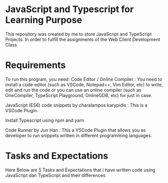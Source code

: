 <h1>JavaScript and Typescript for Learning Purpose</h1>
 
This repository was created by me to store JavaScript and TypeScript Projects.
In order to fulfill the assignments of the Web Client Development Class


<h1>Requirements</h1>

To run this program, you need:
Code Editor / Online Compiler : You need to install a code editor (such as VSCode, Notepad++, Vim Editor, etc) to write, edit and run the code or you can use an online compiler (such as OneCompiler, TypeScript Playground, OnlineGDB, etc) for just in case.

JavaScript (ES6) code snippets by charalampos karypidis : This is a VSCode Plugin.

Install Typescript using npm and yarn

Code Runner by Jun Han : This a VSCode Plugin that allows you as developer to run snippets written in different programming languages.



<h1>Tasks and Expectations</h1>

Here Below are 5 Tasks and Expectations that i have written code using JavaScript dan TypeScript and their differences


